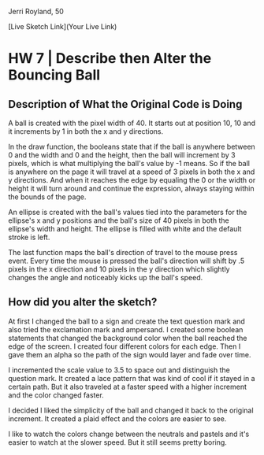 Jerri Royland, 50

[Live Sketch Link](Your Live Link)


# HW 7 | Describe then Alter the Bouncing Ball

## Description of What the Original Code is Doing

<!--
--This is a Comment Block--

Please describe what the original code is doing.

Why is it working the way it is?
What does each line do?
How can you make the ball change direction?

-->
A ball is created with the pixel width of 40.  It starts out at position 10, 10 and it increments by 1 in both the x and y directions.

In the draw function, the booleans state that if the ball is anywhere between 0 and the width and 0 and the height, then the ball will increment by 3 pixels, which is what multiplying the ball's value by -1 means.  So if the ball is anywhere on the page it will travel at a speed of 3 pixels in both the x and y directions.  And when it reaches the edge by equaling the 0 or the width or height it will turn around and continue the expression, always staying within the bounds of the page.

An ellipse is created with the ball's values tied into the parameters for the ellipse's x and y positions and the ball's size of 40 pixels in both the ellipse's width and height.  The ellipse is filled with white and the default stroke is left.

The last function maps the ball's direction of travel to the mouse press event.  Every time the mouse is pressed the ball's direction will shift by .5 pixels in the x direction and 10 pixels in the y direction which slightly changes the angle and noticeably kicks up the ball's speed.

## How did you alter the sketch?

At first I changed the ball to a sign and create the text question mark and also tried the exclamation mark and ampersand.  I created some boolean statements that changed the background color when the ball reached the edge of the screen.  I created four different colors for each edge.  Then I gave them an alpha so the path of the sign would layer and fade over time.

I incremented the scale value to 3.5 to space out and distinguish the question mark.  It created a lace pattern that was kind of cool if it stayed in a certain path.  But it also traveled at a faster speed with a higher increment and the color changed faster.

I decided I liked the simplicity of the ball and changed it back to the original increment. It created a plaid effect and the colors are easier to see.

I like to watch the colors change between the neutrals and pastels and it's easier to watch at the slower speed.  But it still seems pretty boring.
<!--
Please describe how and why you changed the sketch?
-->

